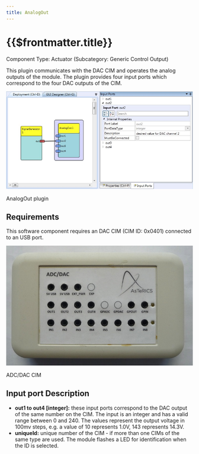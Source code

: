 ```yaml
---
title: AnalogOut
---
```


# {{$frontmatter.title}}

Component Type: Actuator (Subcategory: Generic Control Output)

This plugin communicates with the DAC CIM and operates the analog outputs of the module. The plugin provides four input ports which correspond to the four DAC outputs of the CIM.

![Screenshot: AnalogOut plugin](./img/analogout.jpg "Screenshot: AnalogOut plugin")

AnalogOut plugin

## Requirements

This software component requires an DAC CIM (CIM ID: 0x0401) connected to an USB port.

![ADC/DAC CIM](./img/analogout_cim.jpg "ADC/DAC CIM")

ADC/DAC CIM

## Input port Description

*   **out1 to out4 \[integer\]:** these input ports correspond to the DAC output of the same number on the CIM. The input is an integer and has a valid range between 0 and 240. The values represent the output voltage in 100mv steps, e.g. a value of 10 represents 1.0V, 143 represents 14.3V.
*   **uniqueId:** unique number of the CIM - if more than one CIMs of the same type are used. The module flashes a LED for identification when the ID is selected.